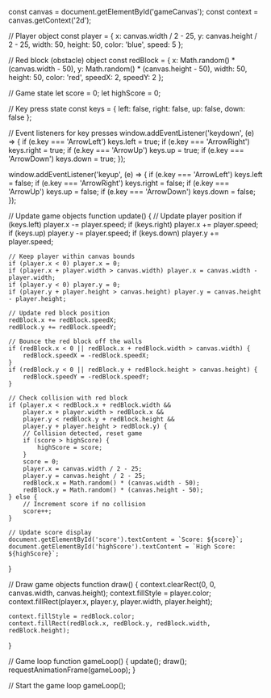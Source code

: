 const canvas = document.getElementById('gameCanvas');
const context = canvas.getContext('2d');

// Player object
const player = {
    x: canvas.width / 2 - 25,
    y: canvas.height / 2 - 25,
    width: 50,
    height: 50,
    color: 'blue',
    speed: 5
};

// Red block (obstacle) object
const redBlock = {
    x: Math.random() * (canvas.width - 50),
    y: Math.random() * (canvas.height - 50),
    width: 50,
    height: 50,
    color: 'red',
    speedX: 2,
    speedY: 2
};

// Game state
let score = 0;
let highScore = 0;

// Key press state
const keys = {
    left: false,
    right: false,
    up: false,
    down: false
};

// Event listeners for key presses
window.addEventListener('keydown', (e) => {
    if (e.key === 'ArrowLeft') keys.left = true;
    if (e.key === 'ArrowRight') keys.right = true;
    if (e.key === 'ArrowUp') keys.up = true;
    if (e.key === 'ArrowDown') keys.down = true;
});

window.addEventListener('keyup', (e) => {
    if (e.key === 'ArrowLeft') keys.left = false;
    if (e.key === 'ArrowRight') keys.right = false;
    if (e.key === 'ArrowUp') keys.up = false;
    if (e.key === 'ArrowDown') keys.down = false;
});

// Update game objects
function update() {
    // Update player position
    if (keys.left) player.x -= player.speed;
    if (keys.right) player.x += player.speed;
    if (keys.up) player.y -= player.speed;
    if (keys.down) player.y += player.speed;

    // Keep player within canvas bounds
    if (player.x < 0) player.x = 0;
    if (player.x + player.width > canvas.width) player.x = canvas.width - player.width;
    if (player.y < 0) player.y = 0;
    if (player.y + player.height > canvas.height) player.y = canvas.height - player.height;

    // Update red block position
    redBlock.x += redBlock.speedX;
    redBlock.y += redBlock.speedY;

    // Bounce the red block off the walls
    if (redBlock.x < 0 || redBlock.x + redBlock.width > canvas.width) {
        redBlock.speedX = -redBlock.speedX;
    }
    if (redBlock.y < 0 || redBlock.y + redBlock.height > canvas.height) {
        redBlock.speedY = -redBlock.speedY;
    }

    // Check collision with red block
    if (player.x < redBlock.x + redBlock.width &&
        player.x + player.width > redBlock.x &&
        player.y < redBlock.y + redBlock.height &&
        player.y + player.height > redBlock.y) {
        // Collision detected, reset game
        if (score > highScore) {
            highScore = score;
        }
        score = 0;
        player.x = canvas.width / 2 - 25;
        player.y = canvas.height / 2 - 25;
        redBlock.x = Math.random() * (canvas.width - 50);
        redBlock.y = Math.random() * (canvas.height - 50);
    } else {
        // Increment score if no collision
        score++;
    }

    // Update score display
    document.getElementById('score').textContent = `Score: ${score}`;
    document.getElementById('highScore').textContent = `High Score: ${highScore}`;
}

// Draw game objects
function draw() {
    context.clearRect(0, 0, canvas.width, canvas.height);
    context.fillStyle = player.color;
    context.fillRect(player.x, player.y, player.width, player.height);

    context.fillStyle = redBlock.color;
    context.fillRect(redBlock.x, redBlock.y, redBlock.width, redBlock.height);
}

// Game loop
function gameLoop() {
    update();
    draw();
    requestAnimationFrame(gameLoop);
}

// Start the game loop
gameLoop();
